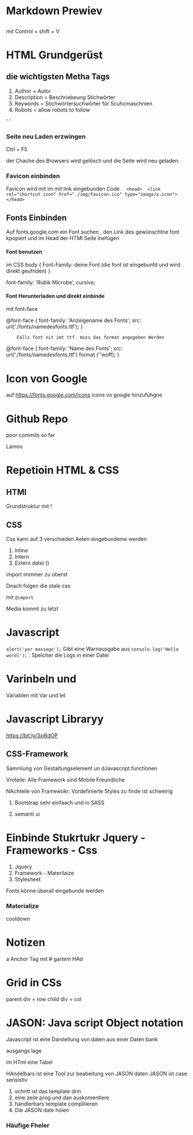 
# Markdown Prewiev

## 

mit Control + shift + V
# HTML Grundgerüst

## die wichtigsten Metha Tags
1. Author = Autor 
2. Description = Beschriebeung Stichwörter 
3. Keywords = Stichwörtersuchwörter für Scuhcmaschnien
4. Robots = allow robots to follow 

'<meta name="author" content="nahum">
<meta name="description" content="Modul 294">
<meta name="keywords" content="frontned entwcklung">
<meta name="robots" content="index, follow">'

### Seite neu Laden erzwingen
Ctrl + F5

der Chache des Browsers wird gelösch und die Seite wird neu geladen.

### Favicon einbinden 
Favicon wird mit im <Head></Head> mit link eingebunden
Code
`   <head> 
        <link rel="shortcut icon" href="./img/favicon.ico" type="image/x-icon">
    </head>
`


## Fonts Einbinden 

Auf fonts.google.com ein Font suchen , den Link des gewünschtne font kpopiert und im Head der HTMl Seite inefügen

#### Font benutzen
im CSS 
body {
    Font-Family: deine Font (die font ist eingebunfd und wird direkt geufnden)
} 

font-family: 'Rubik Microbe', cursive;


#### Font Herunterladen und direkt einbinde

mit font-face 

@font-face {
            font-family: 'Anzeigename des Fonts';
            src: url('./fonts/namedesfonts.ttf');
        }


        Falls font nit imt ttf. muss das format angegeben Werden

@font-face {
            font-family: 'Name des Fonts';
            src: url('./fonts/namedesfonts.ttf') format (''woff);
        }


# Icon von Google 

auf https://fonts.google.com/icons
icons vo google hinzufühgne

# Github Repo

poor commits so far

Lamoo

# Repetioin HTML & CSS

## HTMl
Grundstruktur mit !

## CSS

Css kann auf 3 verschieden Aeten eingebundenw werden
1. Inline 
2. Intern
3. Extern datei (<link rel="stylesheet" href="./css/style.css">)

import immmer zu oberst 

Dnach folgen die stale css


mit `@import`

Media kommt zu letzt


# Javascript

`alert('yor massege');` Gibt eine Warnausgabe aus
`console.log('Hello wordl');` : Speicher die Logs in einer Datei
# Varinbeln und 
Variablen mit Var und let

# Javascript Libraryy

https://bit.ly/3xi6dOP


## CSS-Framework
Sammlung von Gestaltungselement un dJavascript functionen

Vroteile: 
Alle Framework sind Mobile Freundliche

NAchteile von Framewokr: 
Vordefinierte Styles zu finde ist schweirig

1. Bootstrap
sehr einfaach und in SASS 

2. semanti ui

# Einbinde Stukrtukr Jquery - Frameworks - Css

1. Jquery 
2. Framework - Materilaize
3. Stylesheet

Fonts könne überall eingebunde werden


### Materialize

cooldown

# Notizen

a Anchor Tag mit # gartem HAd


# Grid in CSs

parent div = row
child div = col

# JASON: Java script Object notation
Javascript ist eine Darstellung von daten aus einer Daten bank

ausgangs lage

im HTml eine Tabel

HAndelbars ist eine Tool zur beabeitung von JASON daten
JASON ist case sensistiv

1. schritt ist das template drin
2. eine zeile prog und dan auskomentiere
3. handlerbars template complilieren
4. Die JASON date holen

### Häufige Fheler


